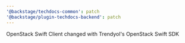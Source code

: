 ```yaml
---
'@backstage/techdocs-common': patch
'@backstage/plugin-techdocs-backend': patch
---
```


OpenStack Swift Client changed with Trendyol's OpenStack Swift SDK
